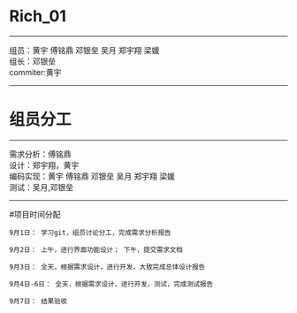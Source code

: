 # Rich_01
***
组员：黄宇 傅铭鼎 邓银垒 吴月 郑宇翔 梁媛  
组长：邓银垒   
commiter:黄宇
***
# 组员分工
***
需求分析：傅铭鼎       
设计：郑宇翔，黄宇   
编码实现：黄宇 傅铭鼎 邓银垒 吴月 郑宇翔 梁媛   
测试：吴月,邓银垒
***
#项目时间分配

	9月1日： 学习git，组员讨论分工，完成需求分析报告  

	9月2日： 上午，进行界面功能设计； 下午，提交需求文档  

	9月3日： 全天，根据需求设计，进行开发，大致完成总体设计报告  

	9月4日-6日： 全天，根据需求设计，进行开发，测试，完成测试报告  

	9月7日： 结果验收


